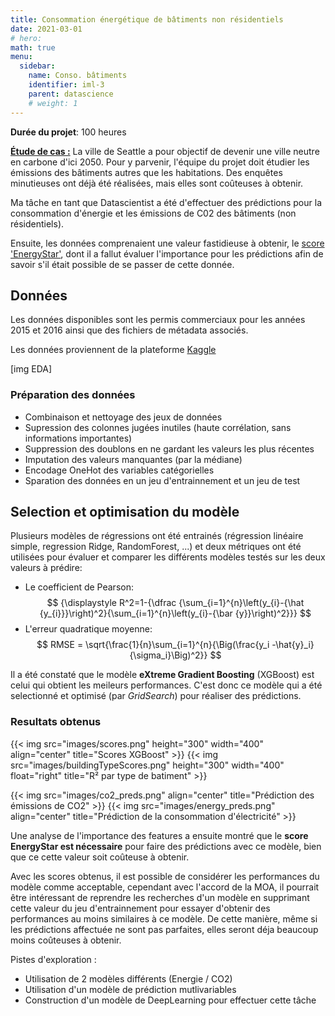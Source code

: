 ```yaml
---
title: Consommation énergétique de bâtiments non résidentiels
date: 2021-03-01
# hero: 
math: true
menu:
  sidebar:
    name: Conso. bâtiments 
    identifier: iml-3
    parent: datascience
    # weight: 1
---
```

**Durée du projet**: 100 heures

<ins>**Étude de cas :**</ins> La ville de Seattle a pour objectif de devenir une ville neutre en carbone d'ici 2050. Pour y parvenir, l'équipe du projet doit étudier les émissions des bâtiments autres que les habitations.
Des enquêtes minutieuses ont déjà été réalisées, mais elles sont coûteuses à obtenir.

Ma tâche en tant que Datascientist a été d'effectuer des prédictions pour la consommation d'énergie et les émissions de C02 des bâtiments (non résidentiels).

Ensuite, les données comprenaient une valeur fastidieuse à obtenir, le [score 'EnergyStar'](https://www.energystar.gov/buildings/facility-owners-and-managers/existing-buildings/use-portfolio-manager/interpret-your-results/what), dont il a fallut évaluer l'importance pour les prédictions afin de savoir s'il était possible de se passer de cette donnée.

## Données
Les données disponibles sont les permis commerciaux pour les années 2015 et 2016 ainsi que des fichiers de métadata associés.

Les données proviennent de la plateforme [Kaggle](https://www.kaggle.com/city-of-seattle/sea-building-energy-benchmarking#2015-building-energy-benchmarking.csv)

[img EDA]

### Préparation des données
- Combinaison et nettoyage des jeux de données
- Supression des colonnes jugées inutiles (haute corrélation, sans informations importantes)
- Suppression des doublons en ne gardant les valeurs les plus récentes
- Imputation des valeurs manquantes (par la médiane)
- Encodage OneHot des variables catégorielles
- Sparation des données en un jeu d'entrainnement et un jeu de test


## Selection et optimisation du modèle
Plusieurs modèles de régressions ont été entrainés (régression linéaire simple, regression Ridge, RandomForest, ...) et deux métriques ont été utilisées pour évaluer et comparer les différents modèles testés sur les deux valeurs à prédire:
- Le coefficient de Pearson:  
$$ {\displaystyle R^2=1-{\dfrac {\sum_{i=1}^{n}\left(y_{i}-{\hat {y_{i}}}\right)^2}{\sum_{i=1}^{n}\left(y_{i}-{\bar {y}}\right)^2}}} $$
- L'erreur quadratique moyenne:  
$$  RMSE = \sqrt{\frac{1}{n}\sum_{i=1}^{n}{\Big(\frac{y_i -\hat{y}_i}{\sigma_i}\Big)^2}} $$

Il a été constaté que le modèle **eXtreme Gradient Boosting** (XGBoost) est celui qui obtient les meileurs performances. C'est donc ce modèle qui a été selectionné et optimisé (par *GridSearch*) pour réaliser des prédictions.


### Resultats obtenus

{{< img src="images/scores.png" height="300" width="400" align="center" title="Scores XGBoost" >}}
{{< img src="images/buildingTypeScores.png" height="300" width="400" float="right" title="R² par type de batiment" >}}

{{< img src="images/co2_preds.png" align="center" title="Prédiction des émissions de CO2" >}}
{{< img src="images/energy_preds.png" align="center" title="Prédiction de la consommation d'électricité" >}}

Une analyse de l'importance des features a ensuite montré que le **score EnergyStar est nécessaire** pour faire des prédictions avec ce modèle, bien que ce cette valeur soit coûteuse à obtenir.  

Avec les scores obtenus, il est possible de considérer les performances du modèle comme acceptable, cependant avec l'accord de la MOA, il pourrait être intéressant de reprendre les recherches d'un modèle en supprimant cette valeur du jeu d'entrainnement pour essayer d'obtenir des performances au moins similaires à ce modèle. De cette manière, même si les prédictions affectuée ne sont pas parfaites, elles seront déja beaucoup moins coûteuses à obtenir.

Pistes d'exploration :
- Utilisation de 2 modèles différents (Energie / CO2)
- Utilisation d'un modèle de prédiction mutlivariables
- Construction d'un modèle de DeepLearning pour effectuer cette tâche
